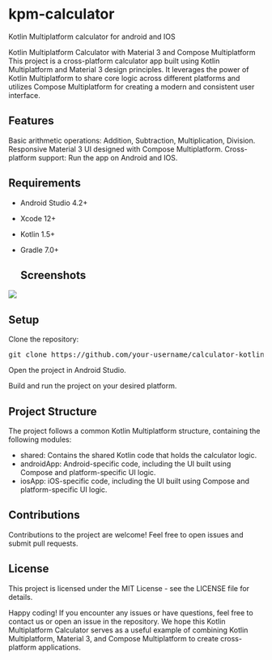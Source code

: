 # kpm-calculator
Kotlin Multiplatform calculator for android and IOS

Kotlin Multiplatform Calculator with Material 3 and Compose Multiplatform
This project is a cross-platform calculator app built using Kotlin Multiplatform and Material 3 design principles. It leverages the power of Kotlin Multiplatform to share core logic across different platforms and utilizes Compose Multiplatform for creating a modern and consistent user interface.

## Features
Basic arithmetic operations: Addition, Subtraction, Multiplication, Division.
Responsive Material 3 UI designed with Compose Multiplatform.
Cross-platform support: Run the app on Android and IOS.

## Requirements
* Android Studio 4.2+
* Xcode 12+
* Kotlin 1.5+
* Gradle 7.0+

  ## Screenshots
<img src=https://github.com/ipirangad3v/kpm-calculator/blob/main/screenshots/main.png/>

## Setup

Clone the repository:

<pre>
git clone https://github.com/your-username/calculator-kotlin-multiplatform.git
</pre>

Open the project in Android Studio.

Build and run the project on your desired platform.

## Project Structure
The project follows a common Kotlin Multiplatform structure, containing the following modules:

* shared: Contains the shared Kotlin code that holds the calculator logic.
* androidApp: Android-specific code, including the UI built using Compose and platform-specific UI logic.
* iosApp: iOS-specific code, including the UI built using Compose and platform-specific UI logic.

## Contributions
Contributions to the project are welcome! Feel free to open issues and submit pull requests.

## License
This project is licensed under the MIT License - see the LICENSE file for details.

Happy coding! If you encounter any issues or have questions, feel free to contact us or open an issue in the repository. We hope this Kotlin Multiplatform Calculator serves as a useful example of combining Kotlin Multiplatform, Material 3, and Compose Multiplatform to create cross-platform applications.
